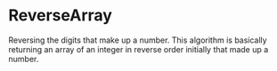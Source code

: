 # ReverseArray
Reversing the digits that make up a number.
This algorithm is basically returning an array of an integer in reverse order initially that made up a number.
